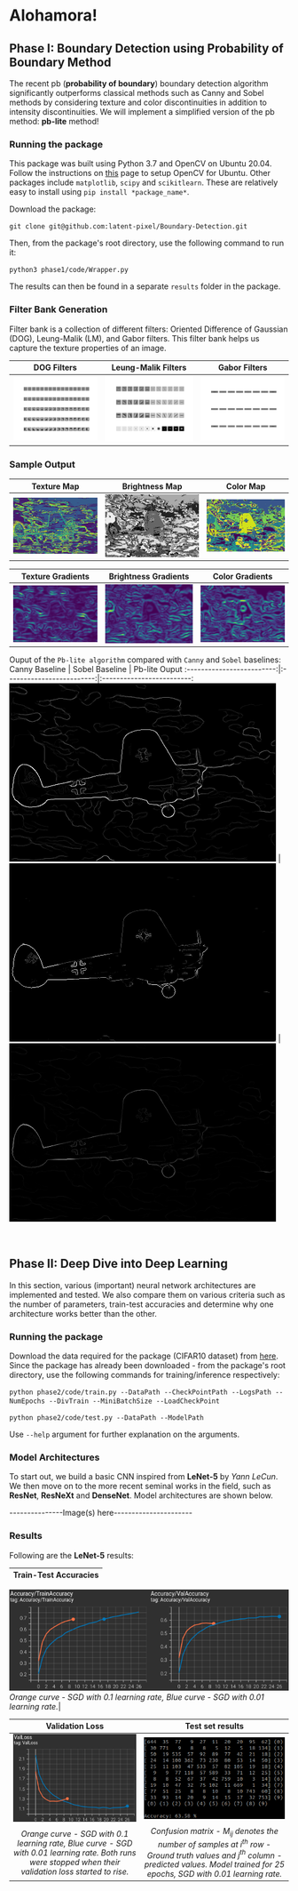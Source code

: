 # Alohamora!

## Phase I: Boundary Detection using Probability of Boundary Method
The recent pb (**probability of boundary**) boundary detection algorithm significantly outperforms classical methods such as Canny and Sobel methods by considering texture and color discontinuities in addition to intensity discontinuities. We will implement a simplified version of the pb method: **pb-lite** method!

### Running the package
This package was built using Python 3.7 and OpenCV on Ubuntu 20.04. Follow the instructions on [this](https://docs.opencv.org/3.4/d2/de6/tutorial_py_setup_in_ubuntu.html) page to setup OpenCV for Ubuntu. Other packages include `matplotlib`, `scipy` and `scikitlearn`. These are relatively easy to install using `pip install *package_name*`. 

Download the package:
```
git clone git@github.com:latent-pixel/Boundary-Detection.git
```
Then, from the package's root directory, use the following command to run it:
```
python3 phase1/code/Wrapper.py
```
The results can then be found in a separate `results` folder in the package.

### Filter Bank Generation
Filter bank is a collection of different filters: Oriented Difference of Gaussian (DOG), Leung-Malik (LM), and Gabor filters. This filter bank helps us capture the texture properties of an image.

DOG Filters             |  Leung-Malik Filters             |  Gabor Filters
:-------------------------:|:-------------------------:|:-------------------------:
![](phase1/results/dog_fltrs.png)  |  ![](phase1/results/lm_fltrs.png)  |  ![](phase1/results/gabor_fltrs.png)

### Sample Output
Texture Map             |  Brightness Map             |  Color Map
:-------------------------:|:-------------------------:|:-------------------------:
![](phase1/results/1/image1_texton.png)  |  ![](phase1/results/1/image1_brightness.png)  |  ![](phase1/results/1/image1_color.png)

Texture Gradients              |  Brightness Gradients             |  Color Gradients
:-------------------------:|:-------------------------:|:-------------------------:
![](phase1/results/1/image1_texton_grad.png)  |  ![](phase1/results/1/image1_brightness_grad.png)  |  ![](phase1/results/1/image1_color_grad.png)

Ouput of the `Pb-lite algorithm` compared with `Canny` and `Sobel` baselines:
Canny Baseline              |  Sobel Baseline             |  Pb-lite Ouput
:-------------------------:|:-------------------------:|:-------------------------:
![](phase1/BSDS500/CannyBaseline/1.png)  |  ![](phase1/BSDS500/SobelBaseline/1.png)  |  ![](phase1/results/1/image1_pb_lite.png)

<br>

## Phase II: Deep Dive into Deep Learning
In this section, various (important) neural network architectures are implemented and tested. We also compare them on various criteria such as the number of parameters, train-test accuracies and determine why one architecture works better than the other.

### Running the package
Download the data required for the package (CIFAR10 dataset) from [here]().
Since the package has already been downloaded - from the package's root directory, use the following commands for training/inference respectively:
```
python phase2/code/train.py --DataPath --CheckPointPath --LogsPath --NumEpochs --DivTrain --MiniBatchSize --LoadCheckPoint
``` 
```
python phase2/code/test.py --DataPath --ModelPath
```
Use `--help` argument for further explanation on the arguments.

### Model Architectures
To start out, we build a basic CNN inspired from **LeNet-5** by *Yann LeCun*. We then move on to the more recent seminal works in the field, such as **ResNet**, **ResNeXt** and **DenseNet**. Model architectures are shown below.

---------------Image(s) here----------------------

### Results
Following are the **LeNet-5** results:

Train-Test Accuracies |                  
:-------------------------:|
![](phase2/results/acc_sgd1e-2.png)
*Orange curve - SGD with 0.1 learning rate, Blue curve - SGD with 0.01 learning rate.*|

Validation Loss             |  Test set results
:-------------------------:|:-------------------------:|
![](phase2/results/loss_sgd1e-2.png) | ![](phase2/results/test_results_SGD1e-2.png)
*Orange curve - SGD with 0.1 learning rate, Blue curve - SGD with 0.01 learning rate. Both runs were stopped when their validation loss started to rise.*| *Confusion matrix - $M_{ij}$ denotes the number of samples at $i^{th}$ row - Ground truth values and $j^{th}$ column - predicted values. Model trained for 25 epochs, SGD with 0.01 learning rate.*